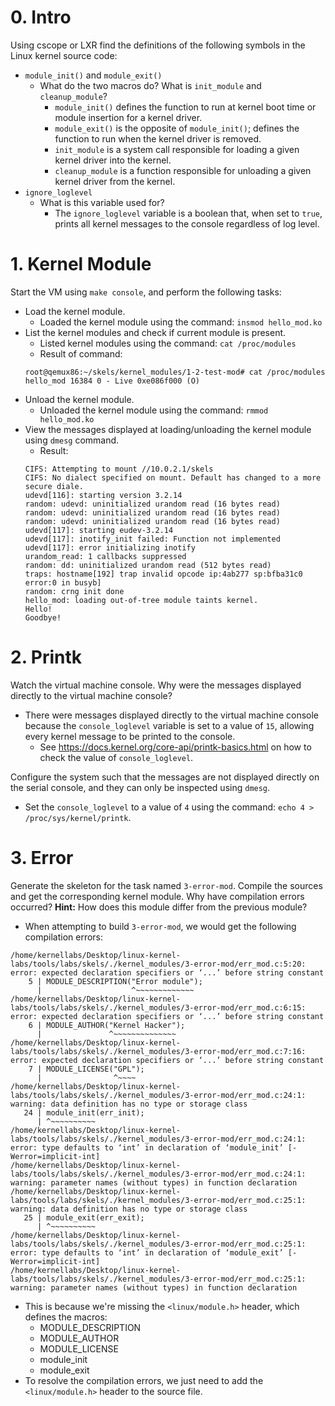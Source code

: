# 0. Intro
Using cscope or LXR find the definitions of the following symbols in the Linux kernel source code:

* `module_init()` and `module_exit()`
    * What do the two macros do? What is `init_module` and `cleanup_module`?
        * `module_init()` defines the function to run at kernel boot time or module insertion for a kernel driver.
        * `module_exit()` is the opposite of `module_init()`; defines the function to run when the kernel driver is removed.
        * `init_module` is a system call responsible for loading a given kernel driver into the kernel.
        * `cleanup_module` is a function responsible for unloading a given kernel driver from the kernel.
* `ignore_loglevel`
    * What is this variable used for?
        * The `ignore_loglevel` variable is a boolean that, when set to `true`, prints all kernel messages to the console regardless of log level.

# 1. Kernel Module
Start the VM using `make console`, and perform the following tasks:
* Load the kernel module.
    * Loaded the kernel module using the command: `insmod hello_mod.ko`
* List the kernel modules and check if current module is present.
    * Listed kernel modules using the command: `cat /proc/modules`
    * Result of command:
    ```
    root@qemux86:~/skels/kernel_modules/1-2-test-mod# cat /proc/modules             
    hello_mod 16384 0 - Live 0xe086f000 (O)
    ```
* Unload the kernel module.
    * Unloaded the kernel module using the command: `rmmod hello_mod.ko`
* View the messages displayed at loading/unloading the kernel module using `dmesg` command.
    * Result:
    ```
    CIFS: Attempting to mount //10.0.2.1/skels                                      
    CIFS: No dialect specified on mount. Default has changed to a more secure diale.
    udevd[116]: starting version 3.2.14                                             
    random: udevd: uninitialized urandom read (16 bytes read)                       
    random: udevd: uninitialized urandom read (16 bytes read)                       
    random: udevd: uninitialized urandom read (16 bytes read)                       
    udevd[117]: starting eudev-3.2.14                                               
    udevd[117]: inotify_init failed: Function not implemented                       
    udevd[117]: error initializing inotify                                          
    urandom_read: 1 callbacks suppressed                                            
    random: dd: uninitialized urandom read (512 bytes read)                         
    traps: hostname[192] trap invalid opcode ip:4ab277 sp:bfba31c0 error:0 in busyb]
    random: crng init done                                                          
    hello_mod: loading out-of-tree module taints kernel.                            
    Hello!                                                                          
    Goodbye!
    ```

# 2. Printk
Watch the virtual machine console. Why were the messages displayed directly to the virtual machine console?
* There were messages displayed directly to the virtual machine console because the `console_loglevel` variable is set to a value of `15`, allowing every kernel message to be printed to the console.
    * See https://docs.kernel.org/core-api/printk-basics.html on how to check the value of `console_loglevel`.

Configure the system such that the messages are not displayed directly on the serial console, and they can only be inspected using `dmesg`.
* Set the `console_loglevel` to a value of `4` using the command: `echo 4 > /proc/sys/kernel/printk`.

# 3. Error
Generate the skeleton for the task named `3-error-mod`. Compile the sources and get the corresponding kernel module. Why have compilation errors occurred? **Hint:** How does this module differ from the previous module?
* When attempting to build `3-error-mod`, we would get the following compilation errors:
```
/home/kernellabs/Desktop/linux-kernel-labs/tools/labs/skels/./kernel_modules/3-error-mod/err_mod.c:5:20: error: expected declaration specifiers or ‘...’ before string constant
    5 | MODULE_DESCRIPTION("Error module");
      |                    ^~~~~~~~~~~~~~
/home/kernellabs/Desktop/linux-kernel-labs/tools/labs/skels/./kernel_modules/3-error-mod/err_mod.c:6:15: error: expected declaration specifiers or ‘...’ before string constant
    6 | MODULE_AUTHOR("Kernel Hacker");
      |               ^~~~~~~~~~~~~~~
/home/kernellabs/Desktop/linux-kernel-labs/tools/labs/skels/./kernel_modules/3-error-mod/err_mod.c:7:16: error: expected declaration specifiers or ‘...’ before string constant
    7 | MODULE_LICENSE("GPL");
      |                ^~~~~
/home/kernellabs/Desktop/linux-kernel-labs/tools/labs/skels/./kernel_modules/3-error-mod/err_mod.c:24:1: warning: data definition has no type or storage class
   24 | module_init(err_init);
      | ^~~~~~~~~~~
/home/kernellabs/Desktop/linux-kernel-labs/tools/labs/skels/./kernel_modules/3-error-mod/err_mod.c:24:1: error: type defaults to ‘int’ in declaration of ‘module_init’ [-Werror=implicit-int]
/home/kernellabs/Desktop/linux-kernel-labs/tools/labs/skels/./kernel_modules/3-error-mod/err_mod.c:24:1: warning: parameter names (without types) in function declaration
/home/kernellabs/Desktop/linux-kernel-labs/tools/labs/skels/./kernel_modules/3-error-mod/err_mod.c:25:1: warning: data definition has no type or storage class
   25 | module_exit(err_exit);
      | ^~~~~~~~~~~
/home/kernellabs/Desktop/linux-kernel-labs/tools/labs/skels/./kernel_modules/3-error-mod/err_mod.c:25:1: error: type defaults to ‘int’ in declaration of ‘module_exit’ [-Werror=implicit-int]
/home/kernellabs/Desktop/linux-kernel-labs/tools/labs/skels/./kernel_modules/3-error-mod/err_mod.c:25:1: warning: parameter names (without types) in function declaration
```
* This is because we're missing the `<linux/module.h>` header, which defines the macros:
    * MODULE_DESCRIPTION
    * MODULE_AUTHOR
    * MODULE_LICENSE
    * module_init
    * module_exit
* To resolve the compilation errors, we just need to add the `<linux/module.h>` header to the source file.
